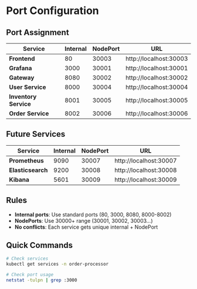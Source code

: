 # Port Configuration

## Port Assignment

| Service | Internal | NodePort | URL |
|---------|----------|----------|-----|
| **Frontend** | 80 | 30003 | http://localhost:30003 |
| **Grafana** | 3000 | 30001 | http://localhost:30001 |
| **Gateway** | 8080 | 30002 | http://localhost:30002 |
| **User Service** | 8000 | 30004 | http://localhost:30004 |
| **Inventory Service** | 8001 | 30005 | http://localhost:30005 |
| **Order Service** | 8002 | 30006 | http://localhost:30006 |

## Future Services

| Service | Internal | NodePort | URL |
|---------|----------|----------|-----|
| **Prometheus** | 9090 | 30007 | http://localhost:30007 |
| **Elasticsearch** | 9200 | 30008 | http://localhost:30008 |
| **Kibana** | 5601 | 30009 | http://localhost:30009 |

## Rules
- **Internal ports**: Use standard ports (80, 3000, 8080, 8000-8002)
- **NodePorts**: Use 30000+ range (30001, 30002, 30003...)
- **No conflicts**: Each service gets unique internal + NodePort

## Quick Commands
```bash
# Check services
kubectl get services -n order-processor

# Check port usage
netstat -tulpn | grep :3000
```
